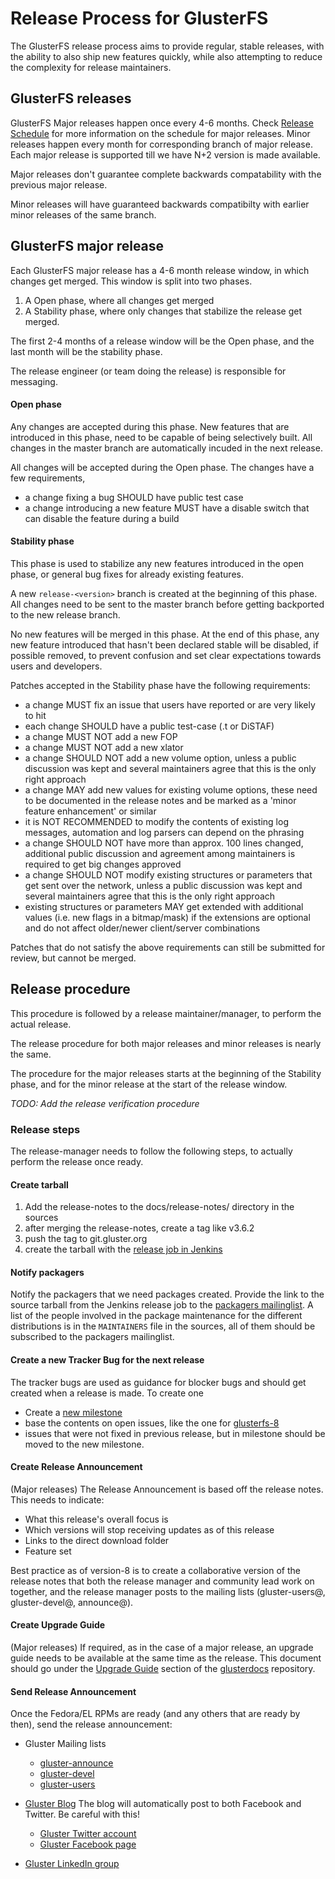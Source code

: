 # Release Process for GlusterFS

The GlusterFS release process aims to provide regular, stable releases, with the ability to also ship new features quickly, while also attempting to reduce the complexity for release maintainers.

## GlusterFS releases

GlusterFS Major releases happen once every 4-6 months. Check [Release Schedule](https://www.gluster.org/community/release-schedule/) for more information on the schedule for major releases. Minor releases happen every month for corresponding branch of major release. Each major release is supported till we have N+2 version is made available.

Major releases don't guarantee complete backwards compatability with the previous major release.

Minor releases will have guaranteed backwards compatibilty with earlier minor releases of the same branch.

## GlusterFS major release

Each GlusterFS major release has a 4-6 month release window, in which changes get merged. This window is split into two phases.

1. A Open phase, where all changes get merged
1. A Stability phase, where only changes that stabilize the release get merged.

The first 2-4 months of a release window will be the Open phase, and the last month will be the stability phase.

The release engineer (or team doing the release) is responsible for messaging.

#### Open phase

Any changes are accepted during this phase. New features that are introduced in this phase, need to be capable of being selectively built. All changes in the master branch are automatically incuded in the next release.

All changes will be accepted during the Open phase. The changes have a few requirements,

- a change fixing a bug SHOULD have public test case
- a change introducing a new feature MUST have a disable switch that can disable the feature during a build


#### Stability phase
This phase is used to stabilize any new features introduced in the open phase, or general bug fixes for already existing features.

A new `release-<version>` branch is created at the beginning of this phase. All changes need to be sent to the master branch before getting backported to the new release branch.

No new features will be merged in this phase. At the end of this phase, any new feature introduced that hasn't been declared stable will be disabled, if possible removed, to prevent confusion and set clear expectations towards users and developers.

Patches accepted in the Stability phase have the following requirements:

- a change MUST fix an issue that users have reported or are very likely to hit
- each change SHOULD have a public test-case (.t or DiSTAF)
- a change MUST NOT add a new FOP
- a change MUST NOT add a new xlator
- a change SHOULD NOT add a new volume option, unless a public discussion was kept and several maintainers agree that this is the only right approach
- a change MAY add new values for existing volume options, these need to be documented in the release notes and be marked as a 'minor feature enhancement' or similar
- it is NOT RECOMMENDED to modify the contents of existing log messages, automation and log parsers can depend on the phrasing
- a change SHOULD NOT have more than approx. 100 lines changed, additional public discussion and agreement among maintainers is required to get big changes approved
- a change SHOULD NOT modify existing structures or parameters that get sent over the network, unless a public discussion was kept and several maintainers agree that this is the only right approach
- existing structures or parameters MAY get extended with additional values (i.e. new flags in a bitmap/mask) if the extensions are optional and do not affect older/newer client/server combinations

Patches that do not satisfy the above requirements can still be submitted for review, but cannot be merged.

## Release procedure
This procedure is followed by a release maintainer/manager, to perform the actual release.

The release procedure for both major releases and minor releases is nearly the same.

The procedure for the major releases starts at the beginning of the Stability phase, and for the minor release at the start of the release window.

_TODO: Add the release verification procedure_

### Release steps
The release-manager needs to follow the following steps, to actually perform the release once ready.

#### Create tarball

1.  Add the release-notes to the docs/release-notes/ directory in the sources
2.  after merging the release-notes, create a tag like v3.6.2
3.  push the tag to git.gluster.org
4.  create the tarball with the [release job in Jenkins](http://build.gluster.org/job/release/)

#### Notify packagers
Notify the packagers that we need packages created. Provide the link to the source tarball from the Jenkins release job to the [packagers mailinglist](mailto:packaging@gluster.org). A list of the people involved in the package maintenance for the different distributions is in the `MAINTAINERS` file in the sources, all of them should be subscribed to the packagers mailinglist.

#### Create a new Tracker Bug for the next release
The tracker bugs are used as guidance for blocker bugs and should get created when a release is made. To create one

- Create a [new milestone](https://github.com/gluster/glusterfs/milestones/new)
- base the contents on open issues, like the one for [glusterfs-8](https://github.com/gluster/glusterfs/milestone/10)
- issues that were not fixed in previous release, but in milestone should be moved to the new milestone.

#### Create Release Announcement
(Major releases) 
The Release Announcement is based off the release notes. This needs to indicate:
 * What this release's overall focus is
 * Which versions will stop receiving updates as of this release
 * Links to the direct download folder 
 * Feature set 
 
Best practice as of version-8 is to create a collaborative version of the release notes that both the release manager and community lead work on together, and the release manager posts to the mailing lists (gluster-users@, gluster-devel@, announce@). 


#### Create Upgrade Guide
(Major releases) 
If required, as in the case of a major release, an upgrade guide needs to be available at the same time as the release. 
This document should go under the [Upgrade Guide](https://github.com/gluster/glusterdocs/tree/master/Upgrade-Guide) section of the [glusterdocs](https://github.com/gluster/glusterdocs) repository.

#### Send Release Announcement

Once the Fedora/EL RPMs are ready (and any others that are ready by then), send the release announcement:

- Gluster Mailing lists
  - [gluster-announce](https://lists.gluster.org/mailman/listinfo/announce/)
  - [gluster-devel](https://lists.gluster.org/mailman/listinfo/gluster-devel)
  - [gluster-users](https://lists.gluster.org/mailman/listinfo/gluster-users/)
  
- [Gluster Blog](https://planet.gluster.org/) 
The blog will automatically post to both Facebook and Twitter. Be careful with this! 
  - [Gluster Twitter account](https://twitter.com/gluster)
  - [Gluster Facebook page](https://www.facebook.com/GlusterInc)
- [Gluster LinkedIn group](https://www.linkedin.com/company/gluster/about/)

